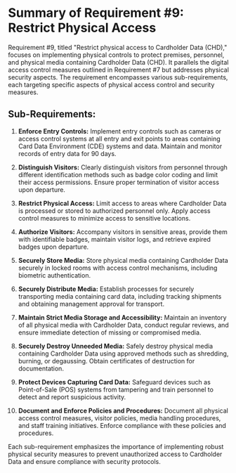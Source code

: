 # Summary of Requirement #9: Restrict Physical Access

Requirement #9, titled "Restrict physical access to Cardholder Data (CHD)," focuses on implementing physical controls to protect premises, personnel, and physical media containing Cardholder Data (CHD). It parallels the digital access control measures outlined in Requirement #7 but addresses physical security aspects. The requirement encompasses various sub-requirements, each targeting specific aspects of physical access control and security measures.

## Sub-Requirements:

1. **Enforce Entry Controls:** Implement entry controls such as cameras or access control systems at all entry and exit points to areas containing Card Data Environment (CDE) systems and data. Maintain and monitor records of entry data for 90 days.

2. **Distinguish Visitors:** Clearly distinguish visitors from personnel through different identification methods such as badge color coding and limit their access permissions. Ensure proper termination of visitor access upon departure.

3. **Restrict Physical Access:** Limit access to areas where Cardholder Data is processed or stored to authorized personnel only. Apply access control measures to minimize access to sensitive locations.

4. **Authorize Visitors:** Accompany visitors in sensitive areas, provide them with identifiable badges, maintain visitor logs, and retrieve expired badges upon departure.

5. **Securely Store Media:** Store physical media containing Cardholder Data securely in locked rooms with access control mechanisms, including biometric authentication.

6. **Securely Distribute Media:** Establish processes for securely transporting media containing card data, including tracking shipments and obtaining management approval for transport.

7. **Maintain Strict Media Storage and Accessibility:** Maintain an inventory of all physical media with Cardholder Data, conduct regular reviews, and ensure immediate detection of missing or compromised media.

8. **Securely Destroy Unneeded Media:** Safely destroy physical media containing Cardholder Data using approved methods such as shredding, burning, or degaussing. Obtain certificates of destruction for documentation.

9. **Protect Devices Capturing Card Data:** Safeguard devices such as Point-of-Sale (POS) systems from tampering and train personnel to detect and report suspicious activity.

10. **Document and Enforce Policies and Procedures:** Document all physical access control measures, visitor policies, media handling procedures, and staff training initiatives. Enforce compliance with these policies and procedures.

Each sub-requirement emphasizes the importance of implementing robust physical security measures to prevent unauthorized access to Cardholder Data and ensure compliance with security protocols.
